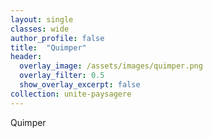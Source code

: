 ```yaml
---
layout: single
classes: wide
author_profile: false
title:  "Quimper"
header:
  overlay_image: /assets/images/quimper.png
  overlay_filter: 0.5
  show_overlay_excerpt: false
collection: unite-paysagere
---
```


Quimper